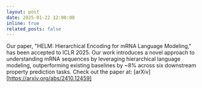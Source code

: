 ```yaml
---
layout: post
date: 2025-01-22 12:00:00
inline: true
related_posts: false
---
```

Our paper, "HELM: Hierarchical Encoding for mRNA Language Modeling," has been accepted to ICLR 2025. Our work introduces a novel approach to understanding mRNA sequences by leveraging hierarchical language modeling, outperforming existing baselines by ~8% across six downstream property prediction tasks. Check out the paper at: [arXiv][https://arxiv.org/abs/2410.12459]
